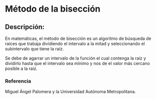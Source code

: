 Método de la bisección
===
## Descripción: 

En matemáticas, el método de bisección es un algoritmo de búsqueda de raíces que 
trabaja dividiendo el intervalo a la mitad y seleccionando el subintervalo que tiene la raíz.

Se debe de agarrar un intervalo de la función el cual contenga la raíz y dividirlo hasta que el intervalo sea mínimo y nos de
el valor más cercano posible a la raíz.

### Referencia
Miguel Ángel Palomera y la Universidad Autónoma Metropolitana.
